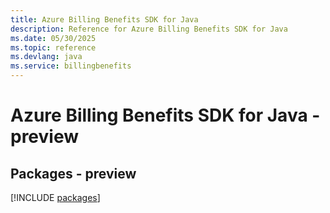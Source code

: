 ```yaml
---
title: Azure Billing Benefits SDK for Java
description: Reference for Azure Billing Benefits SDK for Java
ms.date: 05/30/2025
ms.topic: reference
ms.devlang: java
ms.service: billingbenefits
---
```

# Azure Billing Benefits SDK for Java - preview
## Packages - preview
[!INCLUDE [packages](billing-benefits-index.md)]